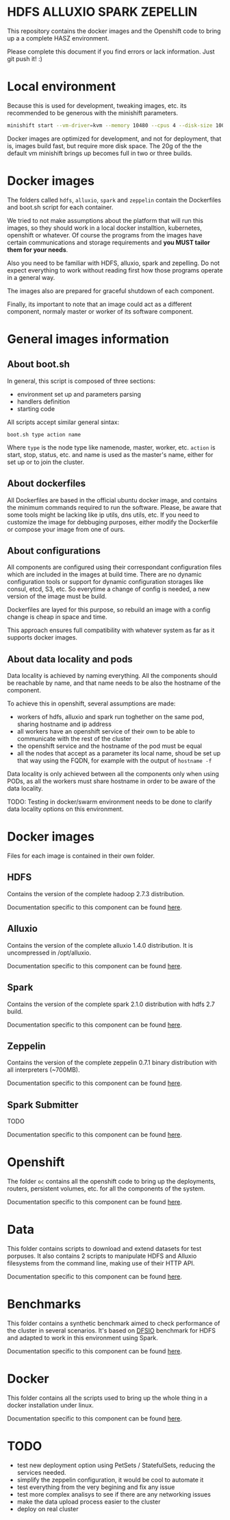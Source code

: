 # HDFS ALLUXIO SPARK ZEPELLIN
This repository contains the docker images and the Openshift code to bring up a a complete HASZ environment.

Please complete this document if you find errors or lack information. Just git push it! :)

# Local environment
Because this is used for development, tweaking images, etc. its recommended to be generous with the minishift parameters.

```sh
minishift start --vm-driver=kvm --memory 10480 --cpus 4 --disk-size 100g
```

Docker images are optimized for development, and not for deployment, that is, images build fast, but require more disk space. The 20g of the the default vm minishift brings up becomes full in two or three builds.

# Docker images
The folders called `hdfs`, `alluxio`, `spark` and `zeppelin` contain the Dockerfiles and boot.sh script for each container.

We tried to not make assumptions about the platform that will run this images, so they should work in a local docker installtion, kubernetes, openshift or whatever. Of course the programs from the images have certain communications and storage requirements and **you MUST tailor them for your needs**.

Also you need to be familiar with HDFS, alluxio, spark and zepelling. Do not expect everything to work without reading first how those programs operate in a general way.

The images also are prepared for graceful shutdown of each component.

Finally, its important to note that an image could act as a different component, normaly master or worker of its software component.

# General images information

## About boot.sh
In general, this script is composed of three sections:

 - environment set up and parameters parsing
 - handlers definition
 - starting code

All scripts accept similar general sintax:

```
boot.sh type action name
```

Where `type` is the node type like namenode, master, worker, etc. `action` is start, stop, status, etc. and name is used as the master's name, either for set up or to join the cluster.

## About dockerfiles
All Dockerfiles are based in the official ubuntu docker image, and contains the minimum commands required to run the software. Please, be aware that some tools might be lacking like ip utils, dns utils, etc. If you need to customize the image for debbuging purposes, either modify the Dockerfile or compose your image from one of ours.

## About configurations
All components are configured using their correspondant configuration files which are included in the images at build time. There are no dynamic configuration tools or support for dynamic configuration storages like consul, etcd, S3, etc. So everytime a change of config is needed, a new version of the image must be build.

Dockerfiles are layed for this purpose, so rebuild an image with a config change is cheap in space and time.

This approach ensures full compatibility with whatever system as far as it supports docker images.

## About data locality and pods
Data locality is achieved by naming everything. All the components should be reachable by name, and that name needs to be also the hostname of the component.

To achieve this in openshift, several assumptions are made:
 - workers of hdfs, alluxio and spark run toghether on the same pod, sharing hostname and ip address
 - all workers have an openshift service of their own to be able to communicate with the rest of the cluster
 - the openshift service and the hostname of the pod must be equal
 - all the nodes that accept as a parameter its local name, shoud be set up that way using the FQDN, for example with the output of `hostname -f`

Data locality is only achieved between all the components only when using PODs, as all the workers must share hostname in order to be aware of the data locality.

TODO: Testing in docker/swarm environment needs to be done to clarify data locality options on this environment.

# Docker images
Files for each image is contained in their own folder.  

## HDFS
Contains the version of the complete hadoop 2.7.3 distribution.

Documentation specific to this component can be found [here](hdfs/README.md).

## Alluxio
Contains the version of the complete alluxio 1.4.0 distribution. It is uncompressed in /opt/alluxio.

Documentation specific to this component can be found [here](alluxio/README.md).

## Spark
Contains the version of the complete spark 2.1.0 distribution with hdfs 2.7 build.

Documentation specific to this component can be found [here](spark/README.md).

## Zeppelin
Contains the version of the complete zeppelin 0.7.1 binary distribution with all interpreters (~700MB).

Documentation specific to this component can be found [here](zeppelin/README.md).

## Spark Submitter
TODO

Documentation specific to this component can be found [here](spark-submitter/README.md).

# Openshift
The folder `oc` contains all the openshift code to bring up the deployments, routers, persistent volumes, etc. for all the components of the system.

Documentation specific to this component can be found [here](oc/README.md).

# Data
This folder contains scripts to download and extend datasets for test porpuses. It also contains 2 scripts to manipulate HDFS and Alluxio filesystems from the command line, making use of their HTTP API.

Documentation specific to this component can be found [here](data/README.md).

# Benchmarks
This folder contains a synthetic benchmark aimed to check performance of the cluster in several scenarios. It's based on [DFSIO](http://blog.unit1127.com/blog/2013/08/28/benchmarks/) benchmark for HDFS and adapted to work in this environment using Spark.

Documentation specific to this component can be found [here](benchmarks/README.md).

# Docker
This folder contains all the scripts used to bring up the whole thing in a docker installation under linux.

Documentation specific to this component can be found [here](docker/README.md).


# TODO
 * test new deployment option using PetSets / StatefulSets, reducing the services needed.
 * simplify the zeppelin configuration, it would be cool to automate it
 * test everything from the very begining and fix any issue
 * test more complex analisys to see if there are any networking issues
 * make the data upload process easier to the cluster
 * deploy on real cluster
